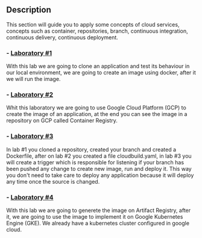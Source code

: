 ## Description

This section will guide you to apply some concepts of cloud services, concepts such as container, repositories, branch, continuous integration, continuous delivery, continuous deployment.


### - [Laboratory #1](/docs/laboratory_1.md)
<p>
With this lab we are going to clone an application and test its behaviour in our local environment, we are going to create an image using docker, after it we will run the image.  
</p>

### - [Laboratory #2](/docs/laboratory_2.md)
<p>
Whit this laboratory we are going to use Google Cloud Platform (GCP) to create the image of an application, at the end you can see the image in a repository on GCP called Container Registry.
</p>

### - [Laboratory #3](/docs/laboratory_3.md)
<p>
 In lab #1 you cloned a repository, created your branch and created a Dockerfile, after on lab #2 you created a file cloudbuild.yaml, in lab #3 you will create a trigger which is responsible for listening if your branch has been pushed any change to create new image, run and deploy it. This way you don't need to take care to deploy any application because it will deploy any time once the source is changed.
</p>

### - [Laboratory #4](/docs/laboratory_4.md)

With this lab we are going to generete the image on Artifact Registry, after it, we are going to use the image to implement it on Google Kubernetes Engine (GKE). We already have a kubernetes cluster configured in google cloud.
